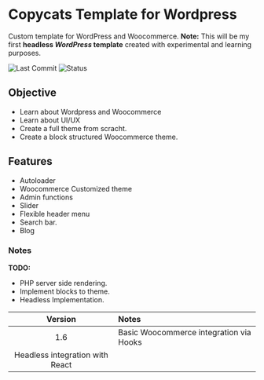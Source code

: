 # Copycats Template for Wordpress
Custom template for WordPress and Woocommerce.
**Note:** This will be my first **headless _WordPress_ template** created with experimental and learning purposes.

![Last Commit](https://img.shields.io/github/last-commit/ss-vector/copycats/vite-cat)
![Status](https://img.shields.io/github/checks-status/ss-vector/copycats/vite-cat)

## Objective

- Learn about Wordpress and Woocommerce
- Learn about UI/UX
- Create a full theme from scracht.
- Create a block structured Woocommerce theme.

## Features

* Autoloader
* Woocommerce Customized theme
* Admin functions
* Slider
* Flexible header menu
* Search bar.
* Blog

### Notes

**TODO:**
- PHP server side rendering.
- Implement blocks to theme.
- Headless Implementation.

| Version | Notes   |
| :------:| :------ |
| 1.6    | Basic Woocommerce integration via Hooks |
| Headless integration with React |

